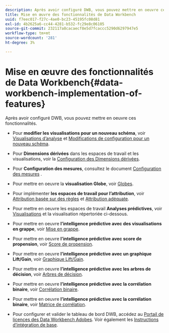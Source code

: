 ```yaml
---
description: Après avoir configuré DWB, vous pouvez mettre en oeuvre ces fonctionnalités.
title: Mise en œuvre des fonctionnalités de Data Workbench
uuid: f7eec017-f27c-4ae0-bc23-45195fc08d81
exl-id: 4b2625a6-cc44-4281-b532-fc29e8c06105
source-git-commit: 232117a8cacaecf8e5d7fcaccc5290d6297947e5
workflow-type: tm+mt
source-wordcount: '281'
ht-degree: 3%

---
```


# Mise en œuvre des fonctionnalités de Data Workbench{#data-workbench-implementation-of-features}

Après avoir configuré DWB, vous pouvez mettre en oeuvre ces fonctionnalités.

* Pour **modifier les visualisations pour un nouveau schéma**, voir [Visualisations d’analyse](https://experienceleague.adobe.com/docs/data-workbench/using/client/analysis-visualizations/c-analysis-vis.html) et [Modifications de configuration pour un nouveau schéma](../../../home/dwb-implement-overview/dwb-implement-deliver/dwb-implement-config-new-schema.md#concept-9aced98e988b48ebbf9e6607c182d0de).

* Pour **Dimensions dérivées** dans les espaces de travail et les visualisations, voir la [Configuration des Dimensions dérivées](../../../home/dwb-implement-overview/dwb-implement-deliver/dwb-implement-derived-dims.md#concept-19a5c554ac3e4bc9b86b9aaca5f8cad6).

* Pour **Configuration des mesures**, consultez le document [Configuration des mesures](../../../home/dwb-implement-overview/dwb-implement-configure/dwb-implement-metric-setup.md#concept-f568a931db5b4b62b7b1e7827c7f7bf6) .

* Pour mettre en oeuvre la **visualisation Globe**, voir [Globes](https://experienceleague.adobe.com/docs/data-workbench/using/client/analysis-visualizations/globes/c-globes.html).

* Pour implémenter **les espaces de travail pour l’attribution**, voir [Attribution basée sur des règles](https://docs.adobe.com/help/en/data-workbench/using/client/attribution-reports/c-rules-attrib.html) et [Attribution adéquate](https://docs.adobe.com/help/en/data-workbench/using/client/attribution-reports/c-attrib-algorithmic.html).

* Pour mettre en oeuvre les espaces de travail **Analyses prédictives**, voir [Visualisations](https://experienceleague.adobe.com/docs/data-workbench/using/client/visualizations/c-vis.html) et la visualisation répertoriée ci-dessous.

* Pour mettre en oeuvre **l’intelligence prédictive avec des visualisations en grappe**, voir [Mise en grappe](https://docs.adobe.com/help/en/data-workbench/using/client/analysis-visualizations/visitor-cluster/c-visitor-cluster.html).

* Pour mettre en oeuvre **l’intelligence prédictive avec score de propension**, voir [Score de propension](https://experienceleague.adobe.com/docs/data-workbench/using/client/analysis-visualizations/visitor-propensity/c-visitor-propensity.html).

* Pour mettre en oeuvre **l’intelligence prédictive avec un graphique Lift/Gain**, voir [Graphique Lift/Gain](https://experienceleague.adobe.com/docs/data-workbench/using/client/analysis-visualizations/visitor-propensity/c-propensity-gain-lift-chart.html).

* Pour mettre en oeuvre **l’intelligence prédictive avec les arbres de décision**, voir [Arbres de décision](https://experienceleague.adobe.com/docs/data-workbench/using/client/analysis-visualizations/decision-trees/c-decision-trees.html).

* Pour mettre en oeuvre **l’intelligence prédictive avec la corrélation binaire**, voir [Corrélation binaire](https://experienceleague.adobe.com/docs/data-workbench/using/client/analysis-visualizations/correlation-analysis/c-correlation-analysis.html).

* Pour mettre en oeuvre **l’intelligence prédictive avec la corrélation binaire**, voir [Matrice de corrélation](https://experienceleague.adobe.com/docs/data-workbench/using/client/analysis-visualizations/correlation-analysis/c-correlation-analysis.html).

* Pour configurer et valider le tableau de bord DWB, accédez au [Portail de licences des Data Workbench Adobes](https://license.visualsciences.com/License/#documentation). Voir également les [Instructions d’intégration de base](../../../home/dwb-implement-overview/dwb-implement-provision/dwb-implement-onboarding.md#concept-e93aba41b26a410f959c5ca7f8e33355).
